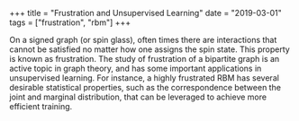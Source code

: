 +++
title = "Frustration and Unsupervised Learning"
date = "2019-03-01"
tags = ["frustration", "rbm"]
+++

On a signed graph (or spin glass), often times there are interactions that cannot be satisfied no matter how one assigns the spin state. This property is known as frustration. The study of frustration of a bipartite graph is an active topic in graph theory, and has some important applications in unsupervised learning. For instance, a highly frustrated RBM has several desirable statistical properties, such as the correspondence between the joint and marginal distribution, that can be leveraged to achieve more efficient training.